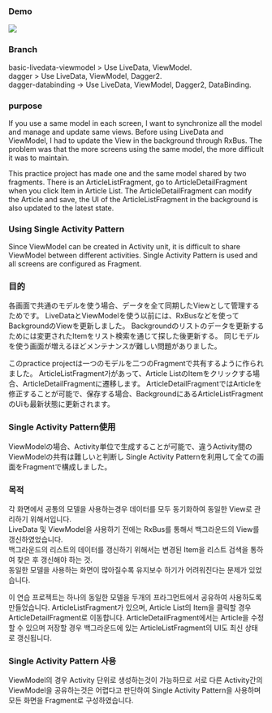### Demo
![](http://cfile24.uf.tistory.com/image/23332E3C592E268C34689B)


### Branch
basic-livedata-viewmodel > Use LiveData, ViewModel.  
dagger > Use LiveData, ViewModel, Dagger2.  
dagger-databinding -> Use LiveData, ViewModel, Dagger2, DataBinding.

### purpose

If you use a same model in each screen, I want to synchronize all the model and manage and update same views.
Before using LiveData and ViewModel, I had to update the View in the background through RxBus.
The problem was that the more screens using the same model, the more difficult it was to maintain.

This practice project has made one and the same model shared by two fragments. 
There is an ArticleListFragment, go to ArticleDetailFragment when you click Item in Article List. 
The ArticleDetailFragment can modify the Article and save, 
the UI of the ArticleListFragment in the background is also updated to the latest state.

### Using Single Activity Pattern
Since ViewModel can be created in Activity unit, 
it is difficult to share ViewModel between different activities. 
Single Activity Pattern is used and all screens are configured as Fragment.

### 目的
各画面で共通のモデルを使う場合、データを全て同期したViewとして管理するためです。
LiveDataとViewModelを使う以前には、RxBusなどを使ってBackgroundのViewを更新しました。
Backgroundのリストのデータを更新するためには変更されたItemをリスト検索を通じて探した後更新する。
同じモデルを使う画面が増えるほどメンテナンスが難しい問題がありました。

このpractice projectは一つのモデルを二つのFragmentで共有するように作られました。
ArticleListFragment가があって、Article ListのItemをクリックする場合、ArticleDetailFragmentに遷移します。
ArticleDetailFragmentではArticleを修正することが可能で、保存する場合、BackgroundにあるArticleListFragmentのUiも最新状態に更新されます。

### Single Activity Pattern使用
ViewModelの場合、Activity単位で生成することが可能で、違うActivity間のViewModelの共有は難しいと判断し
Single Activity Patternを利用して全ての画面をFragmentで構成しました。

### 목적
각 화면에서 공통의 모델을 사용하는경우 데이터를 모두 동기화하여 동일한 View로 관리하기 위해서입니다.  
LiveData 및 ViewModel을 사용하기 전에는 RxBus를 통해서 백그라운드의 View를 갱신하였었습니다.  
백그라운드의 리스트의 데이터를 갱신하기 위해서는 변경된 Item을 리스트 검색을 통하여 찾은 후 갱신해야 하는 것.  
동일한 모델을 사용하는 화면이 많아질수록 유지보수 하기가 어려워진다는 문제가 있었습니다.

이 연습 프로젝트는 하나의 동일한 모델을 두개의 프라그먼트에서 공유하여 사용하도록 만들었습니다.
ArticleListFragment가 있으며, Article List의 Item을 클릭할 경우 ArticleDetailFragment로 이동합니다.
ArticleDetailFragment에서는 Article을 수정할 수 있으며 저장할 경우 백그라운드에 있는 ArticleListFragment의 UI도 최신 상태로 갱신됩니다.

### Single Activity Pattern 사용
ViewModel의 경우 Activity 단위로 생성하는것이 가능하므로 서로 다른 Activity간의 ViewModel을 공유하는것은 어렵다고 판단하여
Single Activity Pattern을 사용하며 모든 화면을 Fragment로 구성하였습니다.
